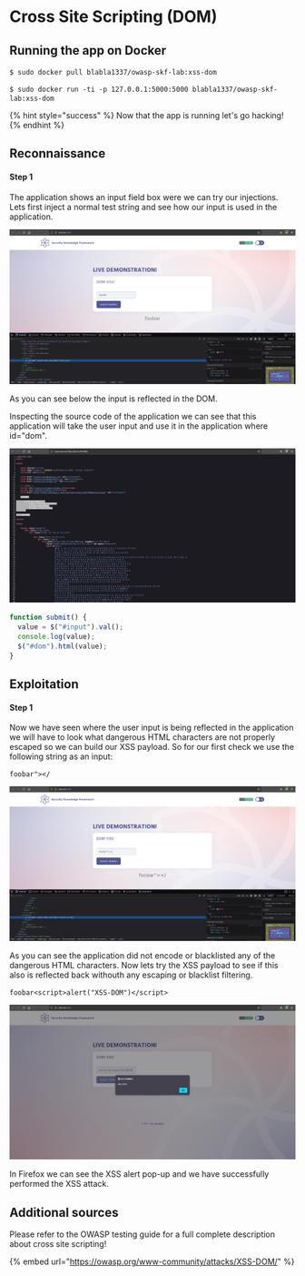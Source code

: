 # Cross Site Scripting \(DOM\)

## Running the app on Docker

```
$ sudo docker pull blabla1337/owasp-skf-lab:xss-dom
```

```
$ sudo docker run -ti -p 127.0.0.1:5000:5000 blabla1337/owasp-skf-lab:xss-dom
```

{% hint style="success" %}
Now that the app is running let's go hacking!
{% endhint %}

## Reconnaissance

#### Step 1

The application shows an input field box were we can try our injections. Lets first inject a normal test string and see how our input is used in the application.

![](../../.gitbook/assets/python/XSS-DOM/1.png)

As you can see below the input is reflected in the DOM.

Inspecting the source code of the application we can see that this application will take the user input and use it in the application where id="dom".

![](../../.gitbook/assets/python/XSS-DOM/2.png)

```javascript
function submit() {
  value = $("#input").val();
  console.log(value);
  $("#dom").html(value);
}
```

## Exploitation

#### Step 1

Now we have seen where the user input is being reflected in the application we will have to look what dangerous HTML characters are not properly escaped so we can build our XSS payload. So for our first check we use the following string as an input:

```text
foobar"></
```

![](../../.gitbook/assets/python/XSS-DOM/3.png)

As you can see the application did not encode or blacklisted any of the dangerous HTML characters. Now lets try the XSS payload to see if this also is reflected back withouth any escaping or blacklist filtering.

```text
foobar<script>alert("XSS-DOM")</script>
```

![](../../.gitbook/assets/python/XSS-DOM/4.png)

In Firefox we can see the XSS alert pop-up and we have successfully performed the XSS attack.

## Additional sources

Please refer to the OWASP testing guide for a full complete description about cross site scripting!

{% embed url="https://owasp.org/www-community/attacks/XSS-DOM/" %}
